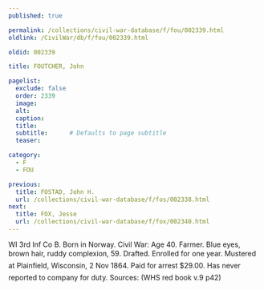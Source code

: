 ```yaml
---
published: true

permalink: /collections/civil-war-database/f/fou/002339.html
oldlink: /CivilWar/db/f/fou/002339.html

oldid: 002339

title: FOUTCHER, John

pagelist:
  exclude: false
  order: 2339
  image: 
  alt:
  caption:
  title:
  subtitle:      # Defaults to page subtitle
  teaser:

category: 
  - F 
  - FOU

previous:
  title: FOSTAD, John H.
  url: /collections/civil-war-database/f/fos/002338.html  
next:
  title: FOX, Jesse
  url: /collections/civil-war-database/f/fox/002340.html   
---
```

WI 3rd Inf Co B. Born in Norway. Civil War: Age 40. Farmer. Blue eyes, brown hair, ruddy complexion, 5&#146;9&#148;. Drafted. Enrolled for one year. Mustered at Plainfield, Wisconsin, 2 Nov 1864. &#147;Paid for arrest $29.00. Has never reported to company for duty.&#148; Sources: (WHS red book v.9 p42)